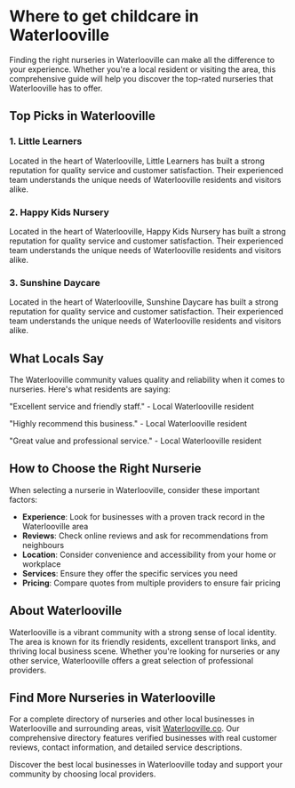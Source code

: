 # Where to get childcare in Waterlooville

Finding the right nurseries in Waterlooville can make all the difference to your experience. Whether you're a local resident or visiting the area, this comprehensive guide will help you discover the top-rated nurseries that Waterlooville has to offer.

## Top Picks in Waterlooville

### 1. Little Learners
Located in the heart of Waterlooville, Little Learners has built a strong reputation for quality service and customer satisfaction. Their experienced team understands the unique needs of Waterlooville residents and visitors alike.

### 2. Happy Kids Nursery
Located in the heart of Waterlooville, Happy Kids Nursery has built a strong reputation for quality service and customer satisfaction. Their experienced team understands the unique needs of Waterlooville residents and visitors alike.

### 3. Sunshine Daycare
Located in the heart of Waterlooville, Sunshine Daycare has built a strong reputation for quality service and customer satisfaction. Their experienced team understands the unique needs of Waterlooville residents and visitors alike.

## What Locals Say

The Waterlooville community values quality and reliability when it comes to nurseries. Here's what residents are saying:

"Excellent service and friendly staff." - Local Waterlooville resident

"Highly recommend this business." - Local Waterlooville resident

"Great value and professional service." - Local Waterlooville resident

## How to Choose the Right Nurserie

When selecting a nurserie in Waterlooville, consider these important factors:

- **Experience**: Look for businesses with a proven track record in the Waterlooville area
- **Reviews**: Check online reviews and ask for recommendations from neighbours
- **Location**: Consider convenience and accessibility from your home or workplace
- **Services**: Ensure they offer the specific services you need
- **Pricing**: Compare quotes from multiple providers to ensure fair pricing

## About Waterlooville

Waterlooville is a vibrant community with a strong sense of local identity. The area is known for its friendly residents, excellent transport links, and thriving local business scene. Whether you're looking for nurseries or any other service, Waterlooville offers a great selection of professional providers.

## Find More Nurseries in Waterlooville

For a complete directory of nurseries and other local businesses in Waterlooville and surrounding areas, visit [Waterlooville.co](https://waterlooville.co). Our comprehensive directory features verified businesses with real customer reviews, contact information, and detailed service descriptions.

Discover the best local businesses in Waterlooville today and support your community by choosing local providers.

